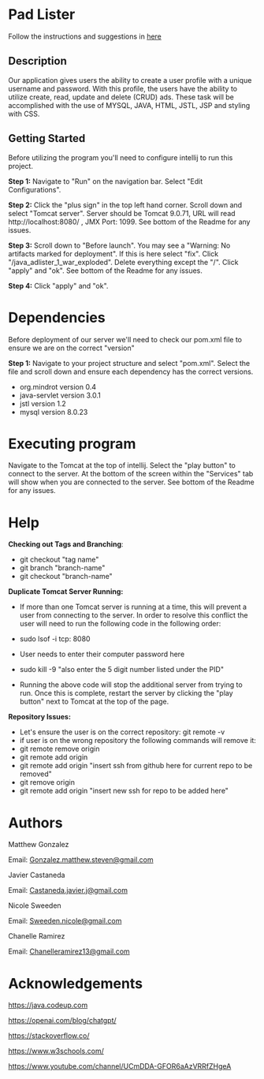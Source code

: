 # Pad Lister

Follow the instructions and suggestions in [here](https://java.codeup.com/java-iii/finish-the-adlister)

## Description
Our application gives users the ability to create a user profile with a unique username and password. With this profile, the users have the ability to utilize create, read, update and delete (CRUD) ads. These task will be accomplished with the use of MYSQL, JAVA, HTML, JSTL, JSP and styling with CSS.

## Getting Started
Before utilizing the program you'll need to configure intellij to run this project.

**Step 1:** Navigate to "Run" on the navigation bar. Select "Edit Configurations".

**Step 2:** Click the "plus sign" in the top left hand corner. Scroll down and select "Tomcat server". Server should be Tomcat 9.0.71, URL will read http://localhost:8080/ , JMX Port: 1099. See bottom of the Readme for any issues.

**Step 3:** Scroll down to "Before launch". You may see a "Warning: No artifacts marked for deployment". If this is here select "fix". Click "/java_adlister_1_war_exploded". Delete everything except the "/". Click "apply" and "ok". See bottom of the Readme for any issues.

**Step 4:** Click "apply" and "ok".


# Dependencies
Before deployment of our server we'll need to check our pom.xml file to ensure we are on the correct "version"

**Step 1:** Navigate to your project structure and select "pom.xml". Select the file and scroll down and ensure each dependency has the correct versions.



-   org.mindrot version 0.4
-   java-servlet version 3.0.1
-   jstl version  1.2
-   mysql version 8.0.23







# Executing program

Navigate to the Tomcat at the top of intellij. Select the "play button" to connect to the server. At the bottom of the screen within the "Services" tab will show when you are connected to the server. See bottom of the Readme for any issues.

# Help


**Checking out Tags and Branching**:

-  git checkout "tag name"
- git branch "branch-name"
- git checkout "branch-name"



**Duplicate Tomcat Server Running:**

-  If more than one Tomcat server is running at a time, this will prevent a user from connecting to the server.  In order to resolve this conflict the user will need to run the following code in the following order:
- sudo lsof -i tcp: 8080
- User needs to enter their computer password here
- sudo kill -9 "also enter the 5 digit number listed under the PID"


-  Running the above code will stop the additional server from trying to run. Once this is complete, restart the server by clicking the "play button" next to Tomcat at the top of the page.


**Repository Issues:**

-  Let's ensure the user is on the correct repository: git remote -v
- if user is on the wrong repository the following commands will remove it:
- git remote remove origin
- git remote add origin <ssh url here>
- git remote add origin "insert ssh from github here for current repo to be removed"
- git remove origin
- git remote add origin "insert new ssh for repo to be added here"




# Authors
Matthew Gonzalez

Email: Gonzalez.matthew.steven@gmail.com

Javier Castaneda

Email: Castaneda.javier.j@gmail.com

Nicole Sweeden

Email: Sweeden.nicole@gmail.com

Chanelle Ramirez

Email: Chanelleramirez13@gmail.com




# Acknowledgements
https://java.codeup.com

https://openai.com/blog/chatgpt/

https://stackoverflow.co/

https://www.w3schools.com/

https://www.youtube.com/channel/UCmDDA-GFOR6aAzVRRfZHgeA